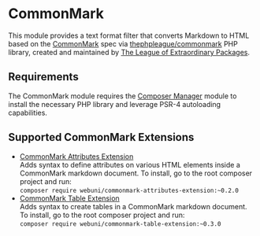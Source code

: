 # CommonMark

This module provides a text format filter that converts Markdown to HTML based
on the [CommonMark] spec via [thephpleague/commonmark] PHP library, created and
maintained by [The League of Extraordinary Packages].

## Requirements
The CommonMark module requires the [Composer Manager] module to install the
necessary PHP library and leverage PSR-4 autoloading capabilities.

## Supported CommonMark Extensions
* [CommonMark Attributes Extension]  
  Adds syntax to define attributes on various HTML elements inside a CommonMark
  markdown document. To install, go to the root composer project and run:  
  `composer require webuni/commonmark-attributes-extension:~0.2.0`
* [CommonMark Table Extension]  
  Adds syntax to create tables in a CommonMark markdown document. To install,
  go to the root composer project and run:  
  `composer require webuni/commonmark-table-extension:~0.3.0`

[CommonMark]: http://commonmark.org/
[CommonMark Attributes Extension]: https://github.com/webuni/commonmark-attributes-extension
[CommonMark Table Extension]: https://github.com/webuni/commonmark-table-extension
[Composer Manager]: https://www.drupal.org/project/composer_manager
[thephpleague/commonmark]: https://github.com/thephpleague/commonmark
[The League of Extraordinary Packages]: http://commonmark.thephpleague.com/

